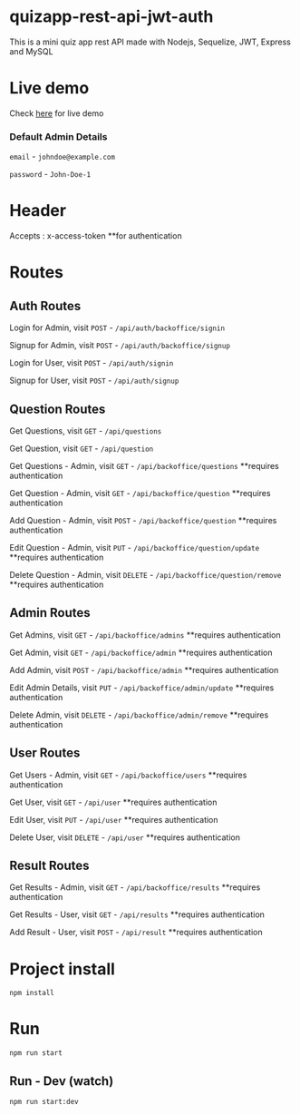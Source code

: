 # quizapp-rest-api-jwt-auth
This is a mini quiz app rest API made with Nodejs, Sequelize, JWT, Express and MySQL

# Live demo
Check [here](https://quizapi.emmynem.com) for live demo

### Default Admin Details
`email` - `johndoe@example.com`

`password` - `John-Doe-1`

# Header
Accepts : x-access-token **for authentication

# Routes

## Auth Routes
Login for Admin, visit `POST` - ```/api/auth/backoffice/signin```

Signup for Admin, visit `POST` - ```/api/auth/backoffice/signup```


Login for User, visit `POST` -  ```/api/auth/signin```

Signup for User, visit `POST` -  ```/api/auth/signup```

## Question Routes
Get Questions, visit `GET` -  ```/api/questions```

Get Question, visit `GET` -  ```/api/question```


Get Questions - Admin, visit `GET` -  ```/api/backoffice/questions``` **requires authentication

Get Question - Admin, visit `GET` -  ```/api/backoffice/question``` **requires authentication

Add Question - Admin, visit `POST` -  ```/api/backoffice/question``` **requires authentication

Edit Question - Admin, visit `PUT` -  ```/api/backoffice/question/update``` **requires authentication

Delete Question - Admin, visit `DELETE` -  ```/api/backoffice/question/remove``` **requires authentication

## Admin Routes
Get Admins, visit `GET` -  ```/api/backoffice/admins``` **requires authentication

Get Admin, visit `GET` -  ```/api/backoffice/admin``` **requires authentication

Add Admin, visit `POST` -  ```/api/backoffice/admin``` **requires authentication

Edit Admin Details, visit `PUT` -  ```/api/backoffice/admin/update``` **requires authentication

Delete Admin, visit `DELETE` -  ```/api/backoffice/admin/remove``` **requires authentication

## User Routes
Get Users - Admin, visit `GET` -  ```/api/backoffice/users``` **requires authentication

Get User, visit `GET` -  ```/api/user``` **requires authentication

Edit User, visit `PUT` -  ```/api/user``` **requires authentication

Delete User, visit `DELETE` -  ```/api/user``` **requires authentication

## Result Routes
Get Results - Admin, visit `GET` -  ```/api/backoffice/results``` **requires authentication

Get Results - User, visit `GET` -  ```/api/results``` **requires authentication

Add Result - User, visit `POST` -  ```/api/result``` **requires authentication
 
# Project install
```
npm install
```

# Run
```
npm run start
```

## Run - Dev (watch)
```
npm run start:dev
```
